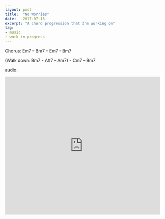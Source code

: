 ```yaml
---
layout: post
title:  "No Worries"
date:   2017-07-13
excerpt: "A chord progression that I'm working on"
tag:
- music
- work in progress
---
```


Chorus: Em7 – Bm7 – Em7  - Bm7

(Walk down: Bm7 - A#7 – Am7) - Cm7 – Bm7

audio:
<iframe width="100%" height="450" scrolling="no" frameborder="no" src="https://w.soundcloud.com/player/?url=https%3A//api.soundcloud.com/tracks/333232750&amp;auto_play=false&amp;hide_related=false&amp;show_comments=true&amp;show_user=true&amp;show_reposts=false&amp;visual=true"></iframe>
